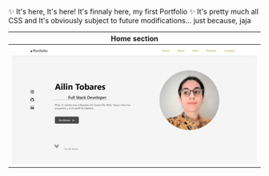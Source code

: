 :sparkles: It's here, It's here! It's finnaly here, my first Portfolio :sparkles:
It's pretty much all CSS and It's obviously subject to future modifications... just because, jaja

|Home section|
|------------|
|![Home](./src/assets/Home.png)
